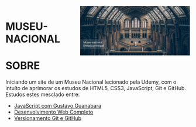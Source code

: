 <img src="img/museu.png" align="right" width="300">

# MUSEU-NACIONAL

# SOBRE

Iniciando um site de um Museu Nacional lecionado pela Udemy, com o intuíto de aprimorar os estudos de HTML5, CSS3, JavaScript, Git e GitHub.
Estudos estes mesclado entre:

* [ JavaScript com Gustavo Guanabara ](https://github.com/gustavoguanabara)
* [ Desenvolvimento Web Completo ](https://www.udemy.com/course/web-completo)
* [ Versionamento Git e GitHub ](https://digitalinnovation.one/)


